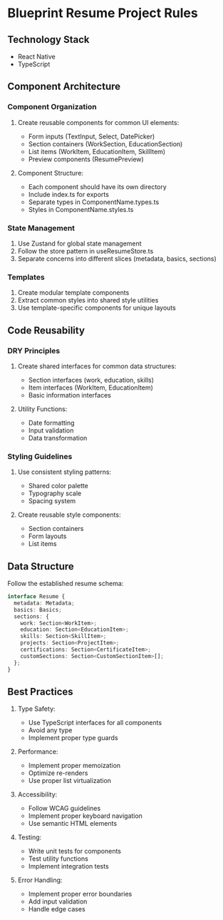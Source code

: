 # Blueprint Resume Project Rules

## Technology Stack

- React Native
- TypeScript

## Component Architecture

### Component Organization

1. Create reusable components for common UI elements:

   - Form inputs (TextInput, Select, DatePicker)
   - Section containers (WorkSection, EducationSection)
   - List items (WorkItem, EducationItem, SkillItem)
   - Preview components (ResumePreview)

2. Component Structure:
   - Each component should have its own directory
   - Include index.ts for exports
   - Separate types in ComponentName.types.ts
   - Styles in ComponentName.styles.ts

### State Management

1. Use Zustand for global state management
2. Follow the store pattern in useResumeStore.ts
3. Separate concerns into different slices (metadata, basics, sections)

### Templates

1. Create modular template components
2. Extract common styles into shared style utilities
3. Use template-specific components for unique layouts

## Code Reusability

### DRY Principles

1. Create shared interfaces for common data structures:

   - Section interfaces (work, education, skills)
   - Item interfaces (WorkItem, EducationItem)
   - Basic information interfaces

2. Utility Functions:
   - Date formatting
   - Input validation
   - Data transformation

### Styling Guidelines

1. Use consistent styling patterns:

   - Shared color palette
   - Typography scale
   - Spacing system

2. Create reusable style components:
   - Section containers
   - Form layouts
   - List items

## Data Structure

Follow the established resume schema:

```typescript
interface Resume {
  metadata: Metadata;
  basics: Basics;
  sections: {
    work: Section<WorkItem>;
    education: Section<EducationItem>;
    skills: Section<SkillItem>;
    projects: Section<ProjectItem>;
    certifications: Section<CertificateItem>;
    customSections: Section<CustomSectionItem>[];
  };
}
```

## Best Practices

1. Type Safety:

   - Use TypeScript interfaces for all components
   - Avoid any type
   - Implement proper type guards

2. Performance:

   - Implement proper memoization
   - Optimize re-renders
   - Use proper list virtualization

3. Accessibility:

   - Follow WCAG guidelines
   - Implement proper keyboard navigation
   - Use semantic HTML elements

4. Testing:

   - Write unit tests for components
   - Test utility functions
   - Implement integration tests

5. Error Handling:
   - Implement proper error boundaries
   - Add input validation
   - Handle edge cases
